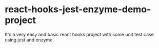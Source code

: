 # react-hooks-jest-enzyme-demo-project
It's a very easy and basic react hooks project with some unit test case using jest and enzyme. 
